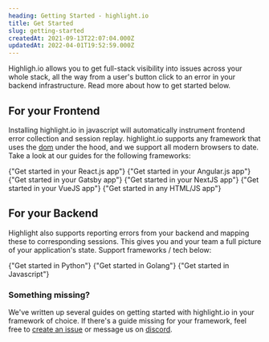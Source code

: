 ```yaml
---
heading: Getting Started - highlight.io
title: Get Started
slug: getting-started
createdAt: 2021-09-13T22:07:04.000Z
updatedAt: 2022-04-01T19:52:59.000Z
---
```


Highligh.io allows you to get full-stack visibility into issues across your whole stack, all the way from a user's button click to an error in your backend infrastructure. Read more about how to get started below.

## For your Frontend

Installing highlight.io in javascript will automatically instrument frontend error collection and session replay. highlight.io supports any framework that uses the [dom](https://www.w3schools.com/js/js_htmldom.asp) under the hood, and we support all modern browsers to date. Take a look at our guides for the following frameworks:

<DocsCardGroup>
    <DocsCard title="React" href="./client-sdk/reactjs.md">
        {"Get started in your React.js app"}
    </DocsCard>
    <DocsCard title="Angular"  href="./client-sdk/angular.md">
        {"Get started in your Angular.js app"}
    </DocsCard>
    <DocsCard title="Gatsby"  href="./client-sdk/gatsbyjs.md">
        {"Get started in your Gatsby app"}
    </DocsCard>
    <DocsCard title="NextJS"  href="./client-sdk/nextjs.md">
        {"Get started in your NextJS app"}
    </DocsCard>
    <DocsCard title="VueJS"  href="./client-sdk/vuejs.md">
        {"Get started in your VueJS app"}
    </DocsCard>
    <DocsCard title="Other HTML"  href="./3_client-sdk/6_other.md">
        {"Get started in any HTML/JS app"}
    </DocsCard>
</DocsCardGroup>

## For your Backend

Highlight also supports reporting errors from your backend and mapping these to corresponding sessions. This gives you and your team a full picture of your application's state. Support frameworks / tech below:

<DocsCardGroup>
    <DocsCard title="Python" href="./backend-sdk/python/overview">
        {"Get started in Python"}
    </DocsCard>
    <DocsCard title="Go" href="./backend-sdk/go/overview">
        {"Get started in Golang"}
    </DocsCard>
    <DocsCard title="JS / TS" href="./backend-sdk/js/overview">
        {"Get started in Javascript"}
    </DocsCard>
</DocsCardGroup>

### Something missing?

We've written up several guides on getting started with highlight.io in your framework of choice. If there's a guide missing for your framework, feel free to [create an issue](https://github.com/highlight/highlight/issues/new?assignees=&labels=external+bug+%2F+request&template=feature_request.md&title=) or message us on [discord](https://highlight.io/community).
